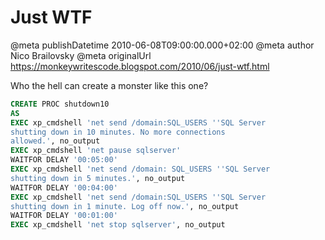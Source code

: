 # Just WTF

@meta publishDatetime 2010-06-08T09:00:00.000+02:00
@meta author Nico Brailovsky
@meta originalUrl https://monkeywritescode.blogspot.com/2010/06/just-wtf.html

Who the hell can create a monster like this one?

```sql
CREATE PROC shutdown10
AS
EXEC xp_cmdshell 'net send /domain:SQL_USERS ''SQL Server
shutting down in 10 minutes. No more connections
allowed.', no_output
EXEC xp_cmdshell 'net pause sqlserver'
WAITFOR DELAY '00:05:00'
EXEC xp_cmdshell 'net send /domain: SQL_USERS ''SQL Server
shutting down in 5 minutes.', no_output
WAITFOR DELAY '00:04:00'
EXEC xp_cmdshell 'net send /domain:SQL_USERS ''SQL Server
shutting down in 1 minute. Log off now.', no_output
WAITFOR DELAY '00:01:00'
EXEC xp_cmdshell 'net stop sqlserver', no_output
```

